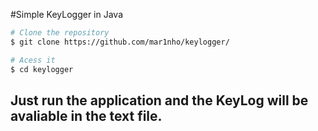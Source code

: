 #Simple KeyLogger in Java


```bash
# Clone the repository
$ git clone https://github.com/mar1nho/keylogger/

# Acess it
$ cd keylogger
```

## Just run the application and the KeyLog will be avaliable in the text file.
